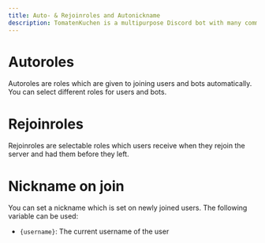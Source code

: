 ```yaml
---
title: Auto- & Rejoinroles and Autonickname
description: TomatenKuchen is a multipurpose Discord bot with many common and innovative features for your server. Explains auto join and rejoin roles.
---
```


# Autoroles
Autoroles are roles which are given to joining users and bots automatically.
You can select different roles for users and bots.

# Rejoinroles
Rejoinroles are selectable roles which users receive when they rejoin the server and had them before they left.

# Nickname on join

You can set a nickname which is set on newly joined users. The following variable can be used:
- `{username}`: The current username of the user
